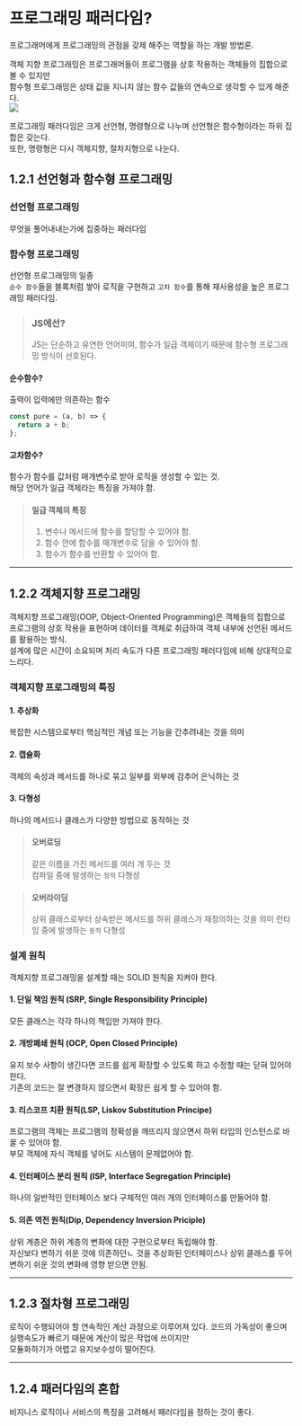 # 프로그래밍 패러다임?

프로그래머에게 프로그래밍의 관점을 갖제 해주는 역할을 하는 개발 방법론.<br/>

객체 지향 프로그래밍은 프로그래머들이 프로그램을 상호 작용하는 객체들의 집합으로 볼 수 있지만<br/>
함수형 프로그래밍은 상태 값을 지니지 않는 함수 값들의 연속으로 생각할 수 있게 해준다.<br/>
![](https://velog.velcdn.com/images%2Fyounoah%2Fpost%2Fcffd5058-66a1-4842-8baa-e01ec7f54d07%2F2021-08-05_10-57-24.png)<br/>

프로그래밍 패러다임은 크게 선언형, 명령형으로 나누며 선언형은 함수형이라는 하위 집합은 갖는다.<br/>
또한, 명령형은 다시 객체지향, 절차지형으로 나눈다.
<br/>

## 1.2.1 선언형과 함수형 프로그래밍

### 선언형 프로그래밍

무엇을 풀어내내는가에 집중하는 패러다임

### 함수형 프로그래밍

선언형 프로그래밍의 일종<br/>
`순수 함수`들을 블록처럼 쌓아 로직을 구현하고 `고차 함수`를 통해 재사용성을 높은 프로그래밍 패러다임.<br/>

> ### JS에선?
>
> JS는 단순하고 유연한 언어미여, 함수가 일급 객체이기 때문에 함수형 프로그래밍 방식이 선호된다.
> <br/>

#### 순수함수?

출력이 입력에만 의존하는 함수

```jsx
const pure = (a, b) => {
  return a + b;
};
```

#### 고차함수?

함수가 함수를 값처럼 매개변수로 받아 로직을 생성할 수 있는 것.<br/>
해당 언어가 일급 객체라는 특징을 가져야 함.<br/>

> #### 일급 객체의 특징
>
> 1. 변수나 메서드에 함수를 할당할 수 있어야 함.
> 2. 함수 안에 함수를 매개변수로 담을 수 있어야 함.
> 3. 함수가 함수를 반환할 수 있어야 함.

---

## 1.2.2 객체지향 프로그래밍

객체지향 프로그래밍(OOP, Object-Oriented Programming)은 객체들의 집합으로 프로그램의 상호 작용을 표현하며 데이터를 객체로 취급하여 객체 내부에 선언된 메서드를 활용하는 방식.<br/>
설계에 많은 시간이 소요되며 처리 속도가 다른 프로그래밍 패러다임에 비해 상대적으로 느리다.<br/>

### 객체지향 프로그래밍의 특징

#### 1. 추상화

복잡한 시스템으로부터 핵심적인 개념 또는 기능을 간추려내는 것을 의미

#### 2. 캡슐화

객체의 속성과 메서드를 하나로 묶고 일부를 외부에 감추어 은닉하는 것

#### 3. 다형성

하나의 메서드나 클래스가 다양한 방법으로 동작하는 것

> #### 오버로딩
>
> 같은 이름을 가진 메서드를 여러 개 두는 것<br/>
> 컴파일 중에 발생하는 `정적` 다형성

> #### 오버라이딩
>
> 상위 클래스로부터 상속받은 메서드를 하위 클래스가 재정의하는 것을 의미
> 런타임 중에 발생하는 `동적` 다형성

### 설계 원칙

객체지향 프로그래밍을 설계할 때는 SOLID 원칙을 지켜야 한다.

#### 1. 단일 책임 원칙 (SRP, Single Responsibility Principle)

모든 클래스는 각각 하나의 책임만 가져야 한다.

#### 2. 개방폐쇄 원칙 (OCP, Open Closed Principle)

유지 보수 사항이 생긴다면 코드를 쉽게 확장할 수 있도록 하고 수정할 때는 닫혀 있어야 한다.<br/>
기존의 코드는 잘 변경하지 않으면서 확장은 쉽게 할 수 있어야 함.

#### 3. 리스코프 치환 원칙(LSP, Liskov Substitution Principe)

프로그램의 객체는 프로그램의 정확성을 깨뜨리지 않으면서 하위 타입의 인스턴스로 바꿀 수 있어야 함. <br/>
부모 객체에 자식 객체를 넣어도 시스템이 문제없어야 함.

#### 4. 인터페이스 분리 원칙 (ISP, Interface Segregation Principle)

하나의 일반적인 인터페이스 보다 구체적인 여러 개의 인터페이스를 만들어야 함.

#### 5. 의존 역전 원칙(Dip, Dependency Inversion Priciple)

상위 계층은 하위 계층의 변화에 대한 구현으로부터 독립해야 함.<br/>
자신보다 변하기 쉬운 것에 의존하던ㄴ 것을 추상화된 인터페이스나 상위 클래스를 두어 변하기 쉬운 것의 변화에 영향 받으면 안됨.
<br/>

---

## 1.2.3 절차형 프로그래밍

로직이 수행되어야 할 연속적인 계산 과정으로 이루어져 있다.
코드의 가독성이 좋으며 실행속도가 빠르기 때문에 계산이 많은 작업에 쓰이지만<br/>
모듈화하기가 어렵고 유지보수성이 떨어진다.<br/>

---

## 1.2.4 패러다임의 혼합

비지니스 로직이나 서비스의 특징을 고려해서 패러다임을 정하는 것이 좋다.<br/>

